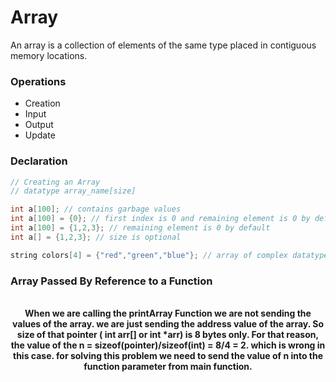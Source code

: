 # Array

An array is a collection of elements of the same type placed in contiguous memory locations.

### Operations 
- Creation 
- Input 
- Output 
- Update 

### Declaration
```cpp
// Creating an Array 
// datatype array_name[size]

int a[100]; // contains garbage values
int a[100] = {0}; // first index is 0 and remaining element is 0 by default 
int a[100] = {1,2,3}; // remaining element is 0 by default
int a[] = {1,2,3}; // size is optional

string colors[4] = {"red","green","blue"}; // array of complex datatype

```

### Array Passed By Reference to a Function

<p align="center">
  <br>
  <a href=""><img src="https://i.imgur.com/VE89baX.png" alt=""></a>
  <br>
  <strong>When we are calling the printArray Function we are not sending the values of the array. we are just sending the address value of the array. So size of that pointer ( int arr[] or int *arr) is 8 bytes only. For that reason, the value of the n = sizeof(pointer)/sizeof(int) = 8/4 = 2. which is wrong in this case. for solving this problem we need to send the value of n into the function parameter from main function. </strong>
  <br>
</p>
